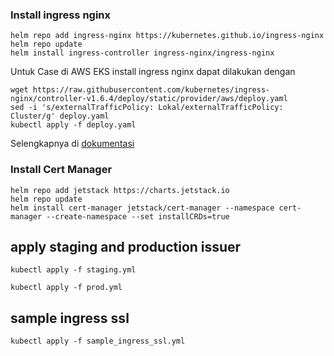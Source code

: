 
### Install ingress nginx
```
helm repo add ingress-nginx https://kubernetes.github.io/ingress-nginx
helm repo update
helm install ingress-controller ingress-nginx/ingress-nginx
```

Untuk Case di AWS EKS install ingress nginx dapat dilakukan dengan 
```
wget https://raw.githubusercontent.com/kubernetes/ingress-nginx/controller-v1.6.4/deploy/static/provider/aws/deploy.yaml
sed -i 's/externalTrafficPolicy: Lokal/externalTrafficPolicy: Cluster/g' deploy.yaml
kubectl apply -f deploy.yaml
```

Selengkapnya di [dokumentasi](https://kubernetes.github.io/ingress-nginx/deploy/#aws)

### Install Cert Manager
```
helm repo add jetstack https://charts.jetstack.io
helm repo update
helm install cert-manager jetstack/cert-manager --namespace cert-manager --create-namespace --set installCRDs=true
```

## apply staging and production issuer
```
kubectl apply -f staging.yml
```

```
kubectl apply -f prod.yml
```

## sample ingress ssl
```
kubectl apply -f sample_ingress_ssl.yml
```
